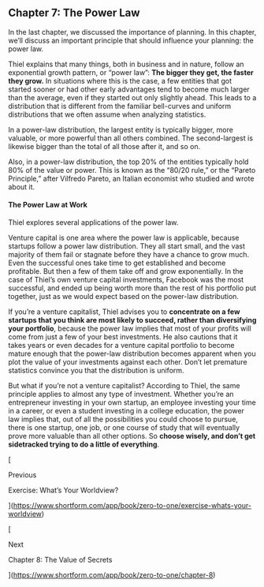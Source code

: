 ## Chapter 7: The Power Law

In the last chapter, we discussed the importance of planning. In this chapter, we’ll discuss an important principle that should influence your planning: the power law.

Thiel explains that many things, both in business and in nature, follow an exponential growth pattern, or “power law”: **The bigger they get, the faster they grow.** In situations where this is the case, a few entities that got started sooner or had other early advantages tend to become much larger than the average, even if they started out only slightly ahead. This leads to a distribution that is different from the familiar bell-curves and uniform distributions that we often assume when analyzing statistics.

In a power-law distribution, the largest entity is typically bigger, more valuable, or more powerful than all others combined. The second-largest is likewise bigger than the total of all those after it, and so on.

Also, in a power-law distribution, the top 20% of the entities typically hold 80% of the value or power. This is known as the “80/20 rule,” or the “Pareto Principle,” after Vilfredo Pareto, an Italian economist who studied and wrote about it.

#### The Power Law at Work

Thiel explores several applications of the power law.

Venture capital is one area where the power law is applicable, because startups follow a power law distribution. They all start small, and the vast majority of them fail or stagnate before they have a chance to grow much. Even the successful ones take time to get established and become profitable. But then a few of them take off and grow exponentially. In the case of Thiel’s own venture capital investments, Facebook was the most successful, and ended up being worth more than the rest of his portfolio put together, just as we would expect based on the power-law distribution.

If you’re a venture capitalist, Thiel advises you to **concentrate on a few startups that you think are most likely to succeed, rather than diversifying your portfolio**, because the power law implies that most of your profits will come from just a few of your best investments. He also cautions that it takes years or even decades for a venture capital portfolio to become mature enough that the power-law distribution becomes apparent when you plot the value of your investments against each other. Don’t let premature statistics convince you that the distribution is uniform.

But what if you’re not a venture capitalist? According to Thiel, the same principle applies to almost any type of investment. Whether you’re an entrepreneur investing in your own startup, an employee investing your time in a career, or even a student investing in a college education, the power law implies that, out of all the possibilities you could choose to pursue, there is one startup, one job, or one course of study that will eventually prove more valuable than all other options. So **choose wisely, and don’t get sidetracked trying to do a little of everything**.

[

Previous

Exercise: What’s Your Worldview?

](https://www.shortform.com/app/book/zero-to-one/exercise-whats-your-worldview)

[

Next

Chapter 8: The Value of Secrets

](https://www.shortform.com/app/book/zero-to-one/chapter-8)